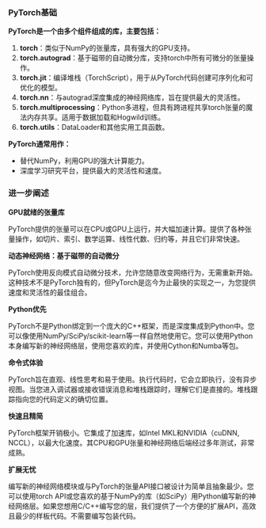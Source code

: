 ### PyTorch基础

**PyTorch是一个由多个组件组成的库，主要包括：**

1. **torch**：类似于NumPy的张量库，具有强大的GPU支持。
2. **torch.autograd**：基于磁带的自动微分库，支持torch中所有可微分的张量操作。
3. **torch.jit**：编译堆栈（TorchScript），用于从PyTorch代码创建可序列化和可优化的模型。
4. **torch.nn**：与autograd深度集成的神经网络库，旨在提供最大的灵活性。
5. **torch.multiprocessing**：Python多进程，但具有跨进程共享torch张量的魔法内存共享。适用于数据加载和Hogwild训练。
6. **torch.utils**：DataLoader和其他实用工具函数。

**PyTorch通常用作：**

- 替代NumPy，利用GPU的强大计算能力。
- 深度学习研究平台，提供最大的灵活性和速度。

### 进一步阐述

**GPU就绪的张量库**

PyTorch提供的张量可以在CPU或GPU上运行，并大幅加速计算。提供了各种张量操作，如切片、索引、数学运算、线性代数、归约等，并且它们非常快速。

**动态神经网络：基于磁带的自动微分**

PyTorch使用反向模式自动微分技术，允许您随意改变网络行为，无需重新开始。这种技术不是PyTorch独有的，但PyTorch是迄今为止最快的实现之一，为您提供速度和灵活性的最佳组合。

**Python优先**

PyTorch不是Python绑定到一个庞大的C++框架，而是深度集成到Python中。您可以像使用NumPy/SciPy/scikit-learn等一样自然地使用它。您可以使用Python本身编写新的神经网络层，使用您喜欢的库，并使用Cython和Numba等包。

**命令式体验**

PyTorch旨在直观、线性思考和易于使用。执行代码时，它会立即执行，没有异步视图。当您进入调试器或接收错误消息和堆栈跟踪时，理解它们是直接的。堆栈跟踪指向您的代码定义的确切位置。

**快速且精简**

PyTorch框架开销极小。它集成了加速库，如Intel MKL和NVIDIA（cuDNN, NCCL），以最大化速度。其CPU和GPU张量和神经网络后端经过多年测试，非常成熟。

**扩展无忧**

编写新的神经网络模块或与PyTorch的张量API接口被设计为简单且抽象最少。您可以使用torch API或您喜欢的基于NumPy的库（如SciPy）用Python编写新的神经网络层。如果您想用C/C++编写您的层，我们提供了一个方便的扩展API，高效且最少的样板代码。不需要编写包装代码。